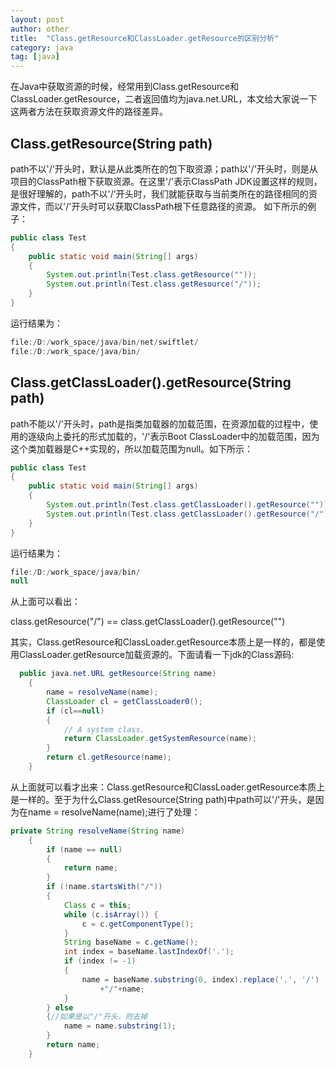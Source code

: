 ```yaml
---
layout: post 
author: other
title:  "Class.getResource和ClassLoader.getResource的区别分析" 
category: java
tag: [java]
---
```


在Java中获取资源的时候，经常用到Class.getResource和ClassLoader.getResource，二者返回值均为java.net.URL，本文给大家说一下这两者方法在获取资源文件的路径差异。

## Class.getResource(String path)

path不以'/'开头时，默认是从此类所在的包下取资源；path以'/'开头时，则是从项目的ClassPath根下获取资源。在这里'/'表示ClassPath
JDK设置这样的规则，是很好理解的，path不以'/'开头时，我们就能获取与当前类所在的路径相同的资源文件，而以'/'开头时可以获取ClassPath根下任意路径的资源。
如下所示的例子：

```java
public class Test
{
    public static void main(String[] args)
    {
        System.out.println(Test.class.getResource(""));
        System.out.println(Test.class.getResource("/"));
    }
}
```

运行结果为：

```java
file:/D:/work_space/java/bin/net/swiftlet/
file:/D:/work_space/java/bin/
```

## Class.getClassLoader().getResource(String path)

path不能以'/'开头时，path是指类加载器的加载范围，在资源加载的过程中，使用的逐级向上委托的形式加载的，'/'表示Boot ClassLoader中的加载范围，因为这个类加载器是C++实现的，所以加载范围为null。如下所示：

```java
public class Test
{
    public static void main(String[] args)
    {
        System.out.println(Test.class.getClassLoader().getResource(""));
        System.out.println(Test.class.getClassLoader().getResource("/"));
    }
}
```

运行结果为：

```java
file:/D:/work_space/java/bin/
null
```


从上面可以看出：

class.getResource("/") == class.getClassLoader().getResource("")

其实，Class.getResource和ClassLoader.getResource本质上是一样的，都是使用ClassLoader.getResource加载资源的。下面请看一下jdk的Class源码:


```java
  public java.net.URL getResource(String name)
    {
        name = resolveName(name);
        ClassLoader cl = getClassLoader0();
        if (cl==null)
        {
            // A system class.
            return ClassLoader.getSystemResource(name);
        }
        return cl.getResource(name);
    }
```

从上面就可以看才出来：Class.getResource和ClassLoader.getResource本质上是一样的。至于为什么Class.getResource(String path)中path可以'/'开头，是因为在name = resolveName(name);进行了处理：

```java
private String resolveName(String name)
    {
        if (name == null)
        {
            return name;
        }
        if (!name.startsWith("/"))
        {
            Class c = this;
            while (c.isArray()) {
                c = c.getComponentType();
            }
            String baseName = c.getName();
            int index = baseName.lastIndexOf('.');
            if (index != -1)
            {
                name = baseName.substring(0, index).replace('.', '/')
                    +"/"+name;
            }
        } else
        {//如果是以"/"开头，则去掉
            name = name.substring(1);
        }
        return name;
    }
```
